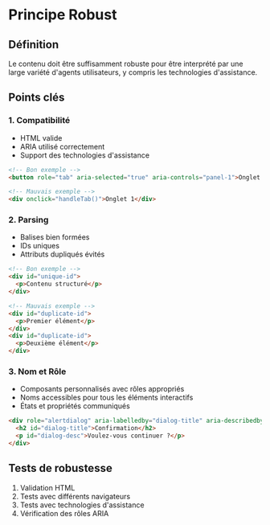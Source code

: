 # Principe Robust

## Définition

Le contenu doit être suffisamment robuste pour être interprété par une large variété d'agents utilisateurs, y compris les technologies d'assistance.

## Points clés

### 1. Compatibilité

- HTML valide
- ARIA utilisé correctement
- Support des technologies d'assistance

```html
<!-- Bon exemple -->
<button role="tab" aria-selected="true" aria-controls="panel-1">Onglet 1</button>

<!-- Mauvais exemple -->
<div onclick="handleTab()">Onglet 1</div>
```

### 2. Parsing

- Balises bien formées
- IDs uniques
- Attributs dupliqués évités

```html
<!-- Bon exemple -->
<div id="unique-id">
  <p>Contenu structuré</p>
</div>

<!-- Mauvais exemple -->
<div id="duplicate-id">
  <p>Premier élément</p>
</div>
<div id="duplicate-id">
  <p>Deuxième élément</p>
</div>
```

### 3. Nom et Rôle

- Composants personnalisés avec rôles appropriés
- Noms accessibles pour tous les éléments interactifs
- États et propriétés communiqués

```html
<div role="alertdialog" aria-labelledby="dialog-title" aria-describedby="dialog-desc">
  <h2 id="dialog-title">Confirmation</h2>
  <p id="dialog-desc">Voulez-vous continuer ?</p>
</div>
```

## Tests de robustesse

1. Validation HTML
2. Tests avec différents navigateurs
3. Tests avec technologies d'assistance
4. Vérification des rôles ARIA
